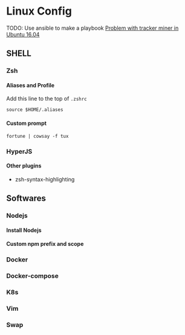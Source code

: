# Linux Config
TODO: Use ansible to make a playbook
[Problem with tracker miner in Ubuntu 16.04](https://askubuntu.com/questions/346211/tracker-store-and-tracker-miner-fs-eating-up-my-cpu-on-every-startup)

## SHELL

### Zsh

#### Aliases and Profile

Add this line to the top of `.zshrc`

```
source $HOME/.aliases
```

#### Custom prompt

```
fortune | cowsay -f tux
```

### HyperJS

#### Other plugins
- zsh-syntax-highlighting

## Softwares

### Nodejs
#### Install Nodejs
#### Custom npm prefix and scope

### Docker
### Docker-compose
### K8s

### Vim

### Swap

